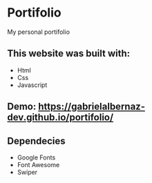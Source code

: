 <h1>Portifolio</h1>
<p>My personal portifolio</p>

<h2>This website was built with:</h2>
  <ul>
    <li>Html</li>
    <li>Css</li>
    <li>Javascript</li>
  </ul>

<h2>Demo:
  <span><a href="https://github.com/GabrielAlbernaz-Dev/portifolio" target="_blank">https://gabrielalbernaz-dev.github.io/portifolio/</a></span>
</h2>

<h2>Dependecies</h2>
 <ul>
   <li>Google Fonts</li>
   <li>Font Awesome</li>
   <li>Swiper</li>
 </ul>
  

